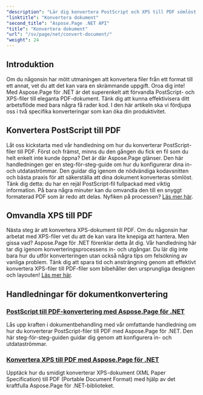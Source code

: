 ```yaml
---
"description": "Lär dig konvertera PostScript och XPS till PDF sömlöst med Aspose.Page för .NET. Följ våra detaljerade handledningar för enkel dokumentbehandling."
"linktitle": "Konvertera dokument"
"second_title": "Aspose.Page .NET API"
"title": "Konvertera dokument"
"url": "/sv/page/net/convert-document/"
"weight": 24
---
```


## Introduktion

Om du någonsin har mött utmaningen att konvertera filer från ett format till ett annat, vet du att det kan vara en skrämmande uppgift. Oroa dig inte! Med Aspose.Page för .NET är det superenkelt att förvandla PostScript- och XPS-filer till eleganta PDF-dokument. Tänk dig att kunna effektivisera ditt arbetsflöde med bara några få rader kod. I den här artikeln ska vi fördjupa oss i två specifika konverteringar som kan öka din produktivitet.

## Konvertera PostScript till PDF

Låt oss kickstarta med vår handledning om hur du konverterar PostScript-filer till PDF. Först och främst, minns du den gången du fick en fil som du helt enkelt inte kunde öppna? Det är där Aspose.Page glänser. Den här handledningen ger en steg-för-steg-guide om hur du konfigurerar dina in- och utdataströmmar. Den guidar dig igenom de nödvändiga kodavsnitten och bästa praxis för att säkerställa att dina dokument konverteras sömlöst. Tänk dig detta: du har en rejäl PostScript-fil fullpackad med viktig information. På bara några minuter kan du omvandla den till en snyggt formaterad PDF som är redo att delas. Nyfiken på processen? [Läs mer här](./postscript-to-pdf-conversion/).

## Omvandla XPS till PDF

Nästa steg är att konvertera XPS-dokument till PDF. Om du någonsin har arbetat med XPS-filer vet du att de kan vara lite knepiga att hantera. Men gissa vad? Aspose.Page för .NET förenklar detta åt dig. Vår handledning här tar dig igenom konverteringsprocessens in- och utgångar. Du lär dig inte bara hur du utför konverteringen utan också några tips om felsökning av vanliga problem. Tänk dig att spara tid och ansträngning genom att effektivt konvertera XPS-filer till PDF-filer som bibehåller den ursprungliga designen och layouten! [Läs mer här](./converting-xps-to-pdf/).

## Handledningar för dokumentkonvertering
### [PostScript till PDF-konvertering med Aspose.Page för .NET](./postscript-to-pdf-conversion/)
Lås upp kraften i dokumentbehandling med vår omfattande handledning om hur du konverterar PostScript-filer till PDF med Aspose.Page för .NET. Den här steg-för-steg-guiden guidar dig genom att konfigurera in- och utdataströmmar.
### [Konvertera XPS till PDF med Aspose.Page för .NET](./converting-xps-to-pdf/)
Upptäck hur du smidigt konverterar XPS-dokument (XML Paper Specification) till PDF (Portable Document Format) med hjälp av det kraftfulla Aspose.Page för .NET-biblioteket.